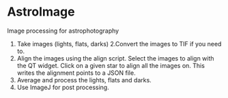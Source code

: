 # AstroImage
Image processing for astrophotography

1. Take images (lights, flats, darks)
2.Convert the images to TIF if you need to.
3. Align the images using the align script. Select the images to align with the QT widget. Click on a given star to align all the images on. This writes the alignment points to a JSON file.
4.  Average and process the lights, flats and darks.
5.  Use ImageJ for post processing.
